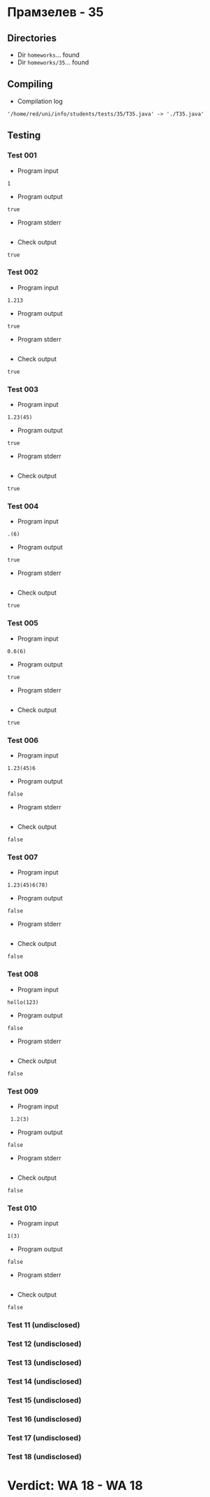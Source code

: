 # Прамзелев - 35
## Directories
- Dir `homeworks`... found
- Dir `homeworks/35`... found
## Compiling
- Compilation log
```
'/home/red/uni/info/students/tests/35/T35.java' -> './T35.java'

```
## Testing
### Test 001
- Program input
```
1

```
- Program output
```
true

```
- Program stderr
```

```
- Check output
```
true

```
### Test 002
- Program input
```
1.213

```
- Program output
```
true

```
- Program stderr
```

```
- Check output
```
true

```
### Test 003
- Program input
```
1.23(45)

```
- Program output
```
true

```
- Program stderr
```

```
- Check output
```
true

```
### Test 004
- Program input
```
.(6)

```
- Program output
```
true

```
- Program stderr
```

```
- Check output
```
true

```
### Test 005
- Program input
```
0.6(6)

```
- Program output
```
true

```
- Program stderr
```

```
- Check output
```
true

```
### Test 006
- Program input
```
1.23(45)6

```
- Program output
```
false

```
- Program stderr
```

```
- Check output
```
false

```
### Test 007
- Program input
```
1.23(45)6(78)

```
- Program output
```
false

```
- Program stderr
```

```
- Check output
```
false

```
### Test 008
- Program input
```
hello(123)

```
- Program output
```
false

```
- Program stderr
```

```
- Check output
```
false

```
### Test 009
- Program input
```
 1.2(3)

```
- Program output
```
false

```
- Program stderr
```

```
- Check output
```
false

```
### Test 010
- Program input
```
1(3)

```
- Program output
```
false

```
- Program stderr
```

```
- Check output
```
false

```
### Test 11 (undisclosed)
### Test 12 (undisclosed)
### Test 13 (undisclosed)
### Test 14 (undisclosed)
### Test 15 (undisclosed)
### Test 16 (undisclosed)
### Test 17 (undisclosed)
### Test 18 (undisclosed)
# Verdict: **WA 18** - WA 18
